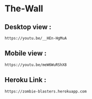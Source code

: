 # The-Wall
## Desktop view : 
```
https://youtu.be/__HEn-HgMuA
```
## Mobile view : 
```
https://youtu.be/meW6WuRShX8
```
## Heroku Link : 
```
https://zombie-blasters.herokuapp.com
```